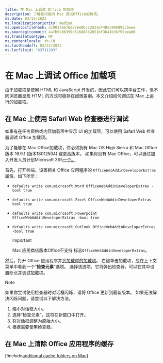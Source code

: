 ```yaml
---
title: 在 Mac 上调试 Office 加载项
description: 了解如何使用 Mac 调试Office加载项。
ms.date: 03/11/2022
ms.localizationpriority: medium
ms.openlocfilehash: dc9017eb7bd27ee0bc22d3ad448e5996895c5eee
ms.sourcegitcommit: 4a7b9b9b359d51688752851bf3b41b36f95eea00
ms.translationtype: MT
ms.contentlocale: zh-CN
ms.lasthandoff: 03/22/2022
ms.locfileid: "63711203"
---
```

# <a name="debug-office-add-ins-on-a-mac"></a>在 Mac 上调试 Office 加载项

由于加载项是使用 HTML 和 JavaScript 开发的，因此它们可以跨平台工作，但不同浏览器呈现 HTML 的方式可能存在细微差别。本文介绍如何调试在 Mac 上运行的加载项。

## <a name="debugging-with-safari-web-inspector-on-a-mac"></a>在 Mac 上使用 Safari Web 检查器进行调试

如果有在任务窗格或内容加载项中显示 UI 的加载项，可以使用 Safari Web 检查器调试 Office 加载项。

为了能够在 Mac Office加载项，你必须拥有 Mac OS High Sierra 和 Mac Office 版本 16.9.1 (版本18012504) 或更高版本。 如果你没有 Mac Office，可以通过加入开发人员计划Microsoft 365[一个。](https://developer.microsoft.com/office/dev-program)

首先，打开终端，设置相关 Office 应用程序的 `OfficeWebAddinDeveloperExtras` 属性，如下所示：

- `defaults write com.microsoft.Word OfficeWebAddinDeveloperExtras -bool true`

- `defaults write com.microsoft.Excel OfficeWebAddinDeveloperExtras -bool true`

- `defaults write com.microsoft.Powerpoint OfficeWebAddinDeveloperExtras -bool true`

- `defaults write com.microsoft.Outlook OfficeWebAddinDeveloperExtras -bool true`

    > [!IMPORTANT]
    > Mac 应用商店版本Office不支持 标志`OfficeWebAddinDeveloperExtras`。

然后，打开 Office 应用程序并[旁加载你的加载项](sideload-an-office-add-in-on-ipad-and-mac.md)。 右键单击加载项，应在上下文菜单中看到一个“**检查元素**”选项。 选择该选项，它将弹出检查器，可以在其中设置断点并调试加载项。

> [!NOTE]
> 如果你尝试使用检查器时对话框闪烁，请将 Office 更新到最新版本。 如果无法解决闪烁问题，请尝试以下解决方法。
>
> 1. 缩小对话框大小。
> 1. 选择“检查元素”，这将在新窗口中打开。
> 1. 将对话框调整为原始大小。
> 1. 根据需要使用检查器。

## <a name="clearing-the-office-applications-cache-on-a-mac"></a>在 Mac 上清除 Office 应用程序的缓存

[!include[additional cache folders on Mac](../includes/mac-cache-folders.md)]
